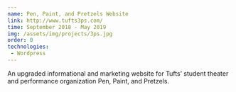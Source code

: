 ```yaml
---
name: Pen, Paint, and Pretzels Website
link: http://www.tufts3ps.com/
time: September 2018 - May 2019
img: /assets/img/projects/3ps.jpg
order: 0
technologies:
 - Wordpress
---
```

An upgraded informational and marketing website for Tufts’ student theater and performance organization Pen, Paint, and Pretzels.
